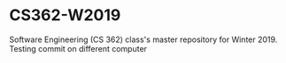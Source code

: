 # CS362-W2019
Software Engineering (CS 362) class's master repository for Winter 2019.
Testing commit on different computer 


